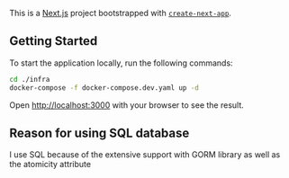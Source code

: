 This is a [Next.js](https://nextjs.org/) project bootstrapped with [`create-next-app`](https://github.com/vercel/next.js/tree/canary/packages/create-next-app).

## Getting Started

To start the application locally, run the following commands:

```bash
cd ./infra
docker-compose -f docker-compose.dev.yaml up -d  
```

Open [http://localhost:3000](http://localhost:3000) with your browser to see the result.

## Reason for using SQL database

I use SQL because of the extensive support with GORM library as well as the atomicity attribute
